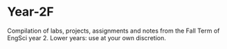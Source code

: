 # Year-2F
Compilation of labs, projects, assignments and notes from the Fall Term of EngSci year 2. 
Lower years: use at your own discretion.
